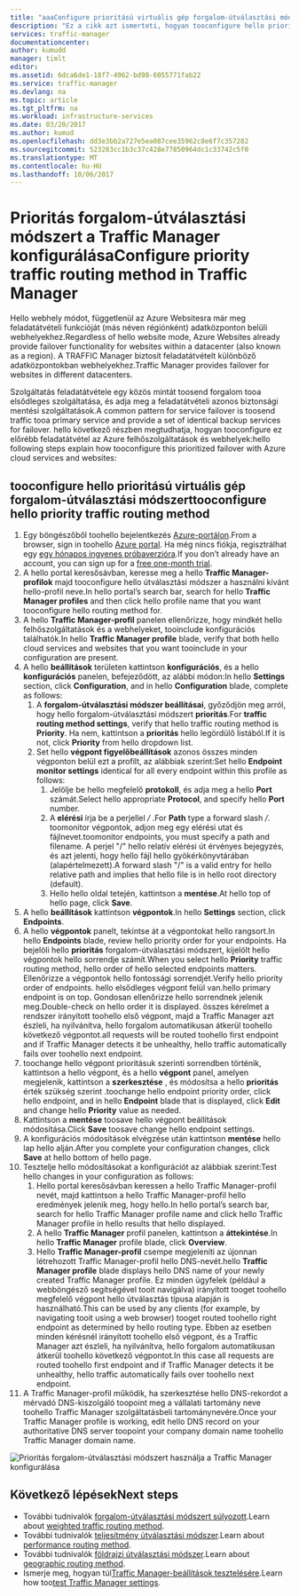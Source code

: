 ```yaml
---
title: "aaaConfigure prioritású virtuális gép forgalom-útválasztási módszerrel Azure Traffic Manager |} Microsoft Docs"
description: "Ez a cikk azt ismerteti, hogyan tooconfigure hello prioritású virtuális gép forgalom-útválasztási módszert a Traffic Manager"
services: traffic-manager
documentationcenter: 
author: kumudd
manager: timlt
editor: 
ms.assetid: 6dca6de1-18f7-4962-bd98-6055771fab22
ms.service: traffic-manager
ms.devlang: na
ms.topic: article
ms.tgt_pltfrm: na
ms.workload: infrastructure-services
ms.date: 03/20/2017
ms.author: kumud
ms.openlocfilehash: dd3e3bb2a727e5ea087cee35962c8e6f7c357282
ms.sourcegitcommit: 523283cc1b3c37c428e77850964dc1c33742c5f0
ms.translationtype: MT
ms.contentlocale: hu-HU
ms.lasthandoff: 10/06/2017
---
```

# <a name="configure-priority-traffic-routing-method-in-traffic-manager"></a><span data-ttu-id="d7a4e-103">Prioritás forgalom-útválasztási módszert a Traffic Manager konfigurálása</span><span class="sxs-lookup"><span data-stu-id="d7a4e-103">Configure priority traffic routing method in Traffic Manager</span></span>

<span data-ttu-id="d7a4e-104">Hello webhely módot, függetlenül az Azure Websitesra már meg feladatátvételi funkcióját (más néven régiónként) adatközponton belüli webhelyekhez.</span><span class="sxs-lookup"><span data-stu-id="d7a4e-104">Regardless of hello website mode, Azure Websites already provide failover functionality for websites within a datacenter (also known as a region).</span></span> <span data-ttu-id="d7a4e-105">A TRAFFIC Manager biztosít feladatátvételt különböző adatközpontokban webhelyekhez.</span><span class="sxs-lookup"><span data-stu-id="d7a4e-105">Traffic Manager provides failover for websites in different datacenters.</span></span>

<span data-ttu-id="d7a4e-106">Szolgáltatás feladatátvétele egy közös mintát toosend forgalom tooa elsődleges szolgáltatása, és adja meg a feladatátvételi azonos biztonsági mentési szolgáltatások.</span><span class="sxs-lookup"><span data-stu-id="d7a4e-106">A common pattern for service failover is toosend traffic tooa primary service and provide a set of identical backup services for failover.</span></span> <span data-ttu-id="d7a4e-107">hello következő részben megtudhatja, hogyan tooconfigure ez előrébb feladatátvétel az Azure felhőszolgáltatások és webhelyek:</span><span class="sxs-lookup"><span data-stu-id="d7a4e-107">hello following steps explain how tooconfigure this prioritized failover with Azure cloud services and websites:</span></span>

## <a name="tooconfigure-hello-priority-traffic-routing-method"></a><span data-ttu-id="d7a4e-108">tooconfigure hello prioritású virtuális gép forgalom-útválasztási módszert</span><span class="sxs-lookup"><span data-stu-id="d7a4e-108">tooconfigure hello priority traffic routing method</span></span>

1. <span data-ttu-id="d7a4e-109">Egy böngészőből toohello bejelentkezés [Azure-portálon](http://portal.azure.com).</span><span class="sxs-lookup"><span data-stu-id="d7a4e-109">From a browser, sign in toohello [Azure portal](http://portal.azure.com).</span></span> <span data-ttu-id="d7a4e-110">Ha még nincs fiókja, regisztrálhat egy [egy hónapos ingyenes próbaverzióra](https://azure.microsoft.com/free/).</span><span class="sxs-lookup"><span data-stu-id="d7a4e-110">If you don’t already have an account, you can sign up for a [free one-month trial](https://azure.microsoft.com/free/).</span></span> 
2. <span data-ttu-id="d7a4e-111">A hello portal keresősávban, keresse meg a hello **Traffic Manager-profilok** majd tooconfigure hello útválasztási módszer a használni kívánt hello-profil neve.</span><span class="sxs-lookup"><span data-stu-id="d7a4e-111">In hello portal’s search bar, search for hello **Traffic Manager profiles** and then click hello profile name that you want tooconfigure hello routing method for.</span></span>
3. <span data-ttu-id="d7a4e-112">A hello **Traffic Manager-profil** panelen ellenőrizze, hogy mindkét hello felhőszolgáltatások és a webhelyeket, tooinclude konfigurációs találhatók.</span><span class="sxs-lookup"><span data-stu-id="d7a4e-112">In hello **Traffic Manager profile** blade, verify that both hello cloud services and websites that you want tooinclude in your configuration are present.</span></span>
4. <span data-ttu-id="d7a4e-113">A hello **beállítások** területen kattintson **konfigurációs**, és a hello **konfigurációs** panelen, befejeződött, az alábbi módon:</span><span class="sxs-lookup"><span data-stu-id="d7a4e-113">In hello **Settings** section, click **Configuration**, and in hello **Configuration** blade, complete as follows:</span></span>
    1. <span data-ttu-id="d7a4e-114">A **forgalom-útválasztási módszer beállításai**, győződjön meg arról, hogy hello forgalom-útválasztási módszert **prioritás**.</span><span class="sxs-lookup"><span data-stu-id="d7a4e-114">For **traffic routing method settings**, verify that hello traffic routing method is **Priority**.</span></span> <span data-ttu-id="d7a4e-115">Ha nem, kattintson a **prioritás** hello legördülő listából.</span><span class="sxs-lookup"><span data-stu-id="d7a4e-115">If it is not, click **Priority** from hello dropdown list.</span></span>
    2. <span data-ttu-id="d7a4e-116">Set hello **végpont figyelőbeállítások** azonos összes minden végponton belül ezt a profilt, az alábbiak szerint:</span><span class="sxs-lookup"><span data-stu-id="d7a4e-116">Set hello **Endpoint monitor settings** identical for all every endpoint within this profile as follows:</span></span>
        1. <span data-ttu-id="d7a4e-117">Jelölje be hello megfelelő **protokoll**, és adja meg a hello **Port** számát.</span><span class="sxs-lookup"><span data-stu-id="d7a4e-117">Select hello appropriate **Protocol**, and specify hello **Port** number.</span></span> 
        2. <span data-ttu-id="d7a4e-118">A **elérési** írja be a perjellel  */* .</span><span class="sxs-lookup"><span data-stu-id="d7a4e-118">For **Path** type a forward slash */*.</span></span> <span data-ttu-id="d7a4e-119">toomonitor végpontok, adjon meg egy elérési utat és fájlnevet.</span><span class="sxs-lookup"><span data-stu-id="d7a4e-119">toomonitor endpoints, you must specify a path and filename.</span></span> <span data-ttu-id="d7a4e-120">A perjel "/" hello relatív elérési út érvényes bejegyzés, és azt jelenti, hogy hello fájl hello gyökérkönyvtárában (alapértelmezett).</span><span class="sxs-lookup"><span data-stu-id="d7a4e-120">A forward slash "/" is a valid entry for hello relative path and implies that hello file is in hello root directory (default).</span></span>
        3. <span data-ttu-id="d7a4e-121">Hello hello oldal tetején, kattintson a **mentése**.</span><span class="sxs-lookup"><span data-stu-id="d7a4e-121">At hello top of hello page, click **Save**.</span></span>
5. <span data-ttu-id="d7a4e-122">A hello **beállítások** kattintson **végpontok**.</span><span class="sxs-lookup"><span data-stu-id="d7a4e-122">In hello **Settings** section, click **Endpoints**.</span></span>
6. <span data-ttu-id="d7a4e-123">A hello **végpontok** panelt, tekintse át a végpontokat hello rangsort.</span><span class="sxs-lookup"><span data-stu-id="d7a4e-123">In hello **Endpoints** blade, review hello priority order for your endpoints.</span></span> <span data-ttu-id="d7a4e-124">Ha bejelöli hello **prioritás** forgalom-útválasztási módszert, kijelölt hello végpontok hello sorrendje számít.</span><span class="sxs-lookup"><span data-stu-id="d7a4e-124">When you select hello **Priority** traffic routing method, hello order of hello selected endpoints matters.</span></span> <span data-ttu-id="d7a4e-125">Ellenőrizze a végpontok hello fontossági sorrendjét.</span><span class="sxs-lookup"><span data-stu-id="d7a4e-125">Verify hello priority order of endpoints.</span></span>  <span data-ttu-id="d7a4e-126">hello elsődleges végpont felül van.</span><span class="sxs-lookup"><span data-stu-id="d7a4e-126">hello primary endpoint is on top.</span></span> <span data-ttu-id="d7a4e-127">Gondosan ellenőrizze hello sorrendnek jelenik meg.</span><span class="sxs-lookup"><span data-stu-id="d7a4e-127">Double-check on hello order it is displayed.</span></span> <span data-ttu-id="d7a4e-128">összes kérelmet a rendszer irányított toohello első végpont, majd a Traffic Manager azt észleli, ha nyilvánítva, hello forgalom automatikusan átkerül toohello következő végpontot.</span><span class="sxs-lookup"><span data-stu-id="d7a4e-128">all requests will be routed toohello first endpoint and if Traffic Manager detects it be unhealthy, hello traffic automatically fails over toohello next endpoint.</span></span> 
7. <span data-ttu-id="d7a4e-129">toochange hello végpont prioritásuk szerinti sorrendben történik, kattintson a hello végpont, és a hello **végpont** panel, amelyen megjelenik, kattintson a **szerkesztése** , és módosítsa a hello **prioritás** érték szükség szerint .</span><span class="sxs-lookup"><span data-stu-id="d7a4e-129">toochange hello endpoint priority order, click hello endpoint, and in hello **Endpoint** blade that is displayed, click **Edit** and change hello **Priority** value as needed.</span></span> 
8. <span data-ttu-id="d7a4e-130">Kattintson a **mentése** toosave hello végpont beállítások módosítása.</span><span class="sxs-lookup"><span data-stu-id="d7a4e-130">Click **Save** toosave change hello endpoint settings.</span></span>
9. <span data-ttu-id="d7a4e-131">A konfigurációs módosítások elvégzése után kattintson **mentése** hello lap hello alján.</span><span class="sxs-lookup"><span data-stu-id="d7a4e-131">After you complete your configuration changes, click **Save** at hello bottom of hello page.</span></span>
10. <span data-ttu-id="d7a4e-132">Tesztelje hello módosításokat a konfigurációt az alábbiak szerint:</span><span class="sxs-lookup"><span data-stu-id="d7a4e-132">Test hello changes in your configuration as follows:</span></span>
    1.  <span data-ttu-id="d7a4e-133">Hello portal keresősávban keressen a hello Traffic Manager-profil nevét, majd kattintson a hello Traffic Manager-profil hello eredmények jelenik meg, hogy hello.</span><span class="sxs-lookup"><span data-stu-id="d7a4e-133">In hello portal’s search bar, search for hello Traffic Manager profile name and click hello Traffic Manager profile in hello results that hello displayed.</span></span>
    2.  <span data-ttu-id="d7a4e-134">A hello **Traffic Manager** profil panelen, kattintson a **áttekintése**.</span><span class="sxs-lookup"><span data-stu-id="d7a4e-134">In hello **Traffic Manager** profile blade, click **Overview**.</span></span>
    3.  <span data-ttu-id="d7a4e-135">Hello **Traffic Manager-profil** csempe megjeleníti az újonnan létrehozott Traffic Manager-profil hello DNS-nevét.</span><span class="sxs-lookup"><span data-stu-id="d7a4e-135">hello **Traffic Manager profile** blade displays hello DNS name of your newly created Traffic Manager profile.</span></span> <span data-ttu-id="d7a4e-136">Ez minden ügyfelek (például a webböngésző segítségével tooit navigálva) irányított tooget toohello megfelelő végpont hello útválasztás típusa alapján is használható.</span><span class="sxs-lookup"><span data-stu-id="d7a4e-136">This can be used by any clients (for example, by navigating tooit using a web browser) tooget routed toohello right endpoint as determined by hello routing type.</span></span> <span data-ttu-id="d7a4e-137">Ebben az esetben minden kérésnél irányított toohello első végpont, és a Traffic Manager azt észleli, ha nyilvánítva, hello forgalom automatikusan átkerül toohello következő végpontot.</span><span class="sxs-lookup"><span data-stu-id="d7a4e-137">In this case all requests are routed toohello first endpoint and if Traffic Manager detects it be unhealthy, hello traffic automatically fails over toohello next endpoint.</span></span>
11. <span data-ttu-id="d7a4e-138">A Traffic Manager-profil működik, ha szerkesztése hello DNS-rekordot a mérvadó DNS-kiszolgáló toopoint meg a vállalati tartomány neve toohello Traffic Manager szolgáltatásbeli tartománynevére.</span><span class="sxs-lookup"><span data-stu-id="d7a4e-138">Once your Traffic Manager profile is working, edit hello DNS record on your authoritative DNS server toopoint your company domain name toohello Traffic Manager domain name.</span></span>

![Prioritás forgalom-útválasztási módszert használja a Traffic Manager konfigurálása][1]

## <a name="next-steps"></a><span data-ttu-id="d7a4e-140">Következő lépések</span><span class="sxs-lookup"><span data-stu-id="d7a4e-140">Next steps</span></span>


- <span data-ttu-id="d7a4e-141">További tudnivalók [forgalom-útválasztási módszert súlyozott](traffic-manager-configure-weighted-routing-method.md).</span><span class="sxs-lookup"><span data-stu-id="d7a4e-141">Learn about [weighted traffic routing method](traffic-manager-configure-weighted-routing-method.md).</span></span>
- <span data-ttu-id="d7a4e-142">További tudnivalók [teljesítmény útválasztási módszer](traffic-manager-configure-performance-routing-method.md).</span><span class="sxs-lookup"><span data-stu-id="d7a4e-142">Learn about [performance routing method](traffic-manager-configure-performance-routing-method.md).</span></span>
- <span data-ttu-id="d7a4e-143">További tudnivalók [földrajzi útválasztási módszer](traffic-manager-configure-geographic-routing-method.md).</span><span class="sxs-lookup"><span data-stu-id="d7a4e-143">Learn about [geographic routing method](traffic-manager-configure-geographic-routing-method.md).</span></span>
- <span data-ttu-id="d7a4e-144">Ismerje meg, hogyan túl[Traffic Manager-beállítások tesztelésére](traffic-manager-testing-settings.md).</span><span class="sxs-lookup"><span data-stu-id="d7a4e-144">Learn how too[test Traffic Manager settings](traffic-manager-testing-settings.md).</span></span>

<!--Image references-->
[1]: ./media/traffic-manager-priority-routing-method/traffic-manager-priority-routing-method.png